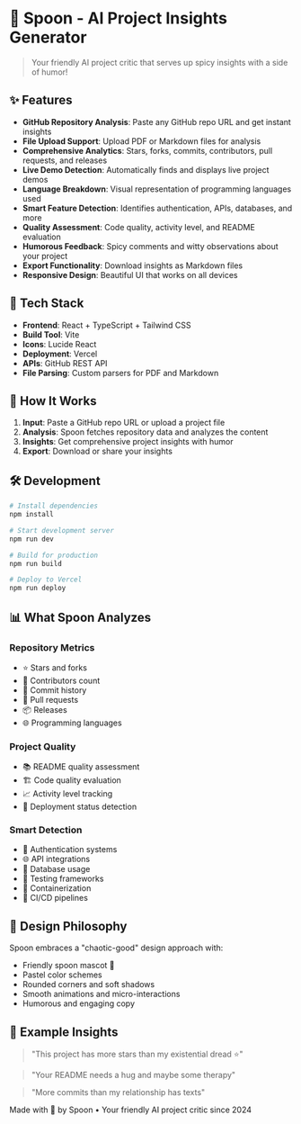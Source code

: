 # 🥄 Spoon - AI Project Insights Generator

> Your friendly AI project critic that serves up spicy insights with a side of humor!

## ✨ Features

- **GitHub Repository Analysis**: Paste any GitHub repo URL and get instant insights
- **File Upload Support**: Upload PDF or Markdown files for analysis
- **Comprehensive Analytics**: Stars, forks, commits, contributors, pull requests, and releases
- **Live Demo Detection**: Automatically finds and displays live project demos
- **Language Breakdown**: Visual representation of programming languages used
- **Smart Feature Detection**: Identifies authentication, APIs, databases, and more
- **Quality Assessment**: Code quality, activity level, and README evaluation
- **Humorous Feedback**: Spicy comments and witty observations about your project
- **Export Functionality**: Download insights as Markdown files
- **Responsive Design**: Beautiful UI that works on all devices

## 🚀 Tech Stack

- **Frontend**: React + TypeScript + Tailwind CSS
- **Build Tool**: Vite
- **Icons**: Lucide React
- **Deployment**: Vercel
- **APIs**: GitHub REST API
- **File Parsing**: Custom parsers for PDF and Markdown

## 🎯 How It Works

1. **Input**: Paste a GitHub repo URL or upload a project file
2. **Analysis**: Spoon fetches repository data and analyzes the content
3. **Insights**: Get comprehensive project insights with humor
4. **Export**: Download or share your insights

## 🛠️ Development

```bash
# Install dependencies
npm install

# Start development server
npm run dev

# Build for production
npm run build

# Deploy to Vercel
npm run deploy
```

## 📊 What Spoon Analyzes

### Repository Metrics
- ⭐ Stars and forks
- 👥 Contributors count
- 📝 Commit history
- 🔄 Pull requests
- 📦 Releases
- 🌐 Programming languages

### Project Quality
- 📚 README quality assessment
- 🏗️ Code quality evaluation
- 📈 Activity level tracking
- 🚀 Deployment status detection

### Smart Detection
- 🔐 Authentication systems
- 🌐 API integrations
- 💾 Database usage
- 🧪 Testing frameworks
- 🐳 Containerization
- 🔄 CI/CD pipelines

## 🎨 Design Philosophy

Spoon embraces a "chaotic-good" design approach with:
- Friendly spoon mascot 🥄
- Pastel color schemes
- Rounded corners and soft shadows
- Smooth animations and micro-interactions
- Humorous and engaging copy

## 🌟 Example Insights

> "This project has more stars than my existential dread ⭐"

> "Your README needs a hug and maybe some therapy"

> "More commits than my relationship has texts"


Made with 💜 by Spoon • Your friendly AI project critic since 2024
